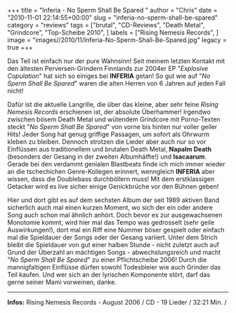 +++
title = "Inferia - No Sperm Shall Be Spared "
author = "Chris"
date = "2010-11-01 22:14:55+00:00"
slug = "inferia-no-sperm-shall-be-spared"
category = "reviews"
tags = ["brutal", "CD-Reviews", "Death Metal", "Grindcore", "Top-Scheibe 2010", ]
labels = ["Rising Nemesis Records", ]
image = "images//2010/11/Inferia-No-Sperm-Shall-Be-Spared.jpg"
legacy = true
+++

Das Teil ist einfach nur der pure Wahnsinn! Seit meinem letzten Kontakt mit den ältesten Perversen-Grindern Finnlands zur 2004er EP "_Explosive Copulation_" hat sich so einiges bei **INFERIA** getan! So gut wie auf "_No Sperm Shall Be Spared_" waren die alten Herren von 6 Jahren auf jeden Fall nicht!

Dafür ist die aktuelle Langrille, die über das kleine, aber sehr feine _Rising Nemesis Records_ erschienen ist, der absolute Überhammer! Irgendwo zwischen bösem Death Metal und wütendem Grindcore mit Porno-Texten steckt "_No Sperm Shall Be Spared_" von vorne bis hinten nur voller geiler Hits! Jeder Song hat genug griffige Passagen, um sofort als Ohrwurm kleben zu bleiben. Dennoch strotzen die Lieder aber auch nur so vor Einflüssen aus traditionellem und brutalen Death Metal, **Napalm Death** (besonders der Gesang in der zweiten Albumhälfte!) und **Isacaarum**. Gerade bei den verdammt genialen Blastbeats finde ich mich immer wieder an die tschechichen Genre-Kollegen erinnert, wenngleich **INFERIA** aber wissen, dass die Doublebass durchböllern muss! Mit dem erstklassigen Getacker wird es live sicher einige Genickbrüche vor den Bühnen geben!

Hier und dort gibt es auf dem sechsten Album der seit 1989 aktiven Band sicherlich auch mal einen kurzen Moment, wo sich der ein oder andere Song auch schon mal ähnlich anhört. Doch bevor es zur ausgewachsenen Monotomie kommt, wird hier mal das Tempo was gedrosselt (sehr geile Auswirkungen!), dort mal ein Riff eine Nummer böser gespielt oder einfach mal die Spieldauer der Songs oder der Gesang variiert. Unter dem Strich bleibt die Spieldauer von gut einer halben Stunde - nicht zuletzt auch auf Grund der Überzahl an mächtigen Songs - abwechslungsreich und macht "_No Sperm Shall Be Spared_" zu einer Pflichtscheibe 2006! Durch die mannigfaltigen Einflüsse dürfen sowohl Todesbleier wie auch Grinder das Teil kaufen. Und wer sich an der lyrischen Komponente stört, darf das gerne seiner Mami vorweinen, danke.





---
**Infos:**
Rising Nemesis Records - August 2006 / 
CD - 19 Lieder / 32:21 Min. / 
